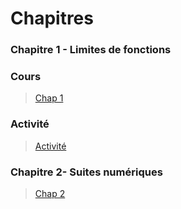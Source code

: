 # Chapitres 
### Chapitre 1 - Limites de fonctions 

### Cours
> [Chap 1](./cours/Chap1/Cours-Chap1.pdf)

### Activité 

 
> [Activité](./cours/Chap1/activite1.pdf)

### Chapitre 2- Suites numériques
> [Chap 2](./cours/Chap2/Cours-Chap2.pdf)
